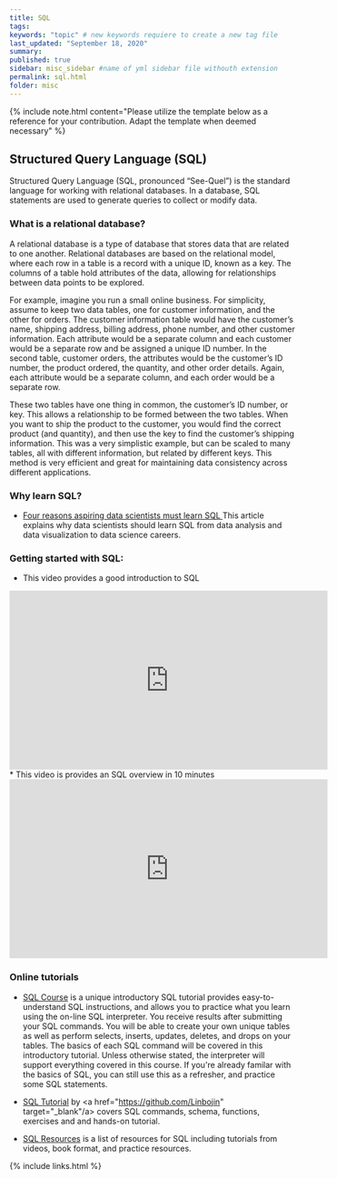 ```yaml
---
title: SQL
tags:
keywords: "topic" # new keywords requiere to create a new tag file
last_updated: "September 18, 2020"
summary: 
published: true
sidebar: misc_sidebar #name of yml sidebar file withouth extension
permalink: sql.html
folder: misc
---
```



{% include note.html content="Please utilize the template below as a reference for your contribution. Adapt the template when deemed necessary" %}

## Structured Query Language (SQL)

Structured Query Language (SQL, pronounced “See-Quel”) is the standard language for working with relational databases. In a database, SQL statements are used to generate queries to collect or modify data.

### What is a relational database?

A relational database is a type of database that stores data that are related to one another. Relational databases are based on the relational model, where each row in a table is a record with a unique ID, known as a key. The columns of a table hold attributes of the data, allowing for relationships between data points to be explored.

For example, imagine you run a small online business. For simplicity, assume to keep two data tables, one for customer information, and the other for orders. The customer information table would have the customer’s name, shipping address, billing address, phone number, and other customer information. Each attribute would be a separate column and each customer would be a separate row and be assigned a unique ID number. In the second table, customer orders, the attributes would be the customer’s ID number, the product ordered, the quantity, and other order details. Again, each attribute would be a separate column, and each order would be a separate row.

These two tables have one thing in common, the customer’s ID number, or key. This allows a relationship to be formed between the two tables. When you want to ship the product to the customer, you would find the correct product (and quantity), and then use the key to find the customer’s shipping information.
This was a very simplistic example, but can be scaled to many tables, all with different information, but related by different keys. This method is very efficient and great for maintaining data consistency across different applications.

### Why learn SQL?

* <a href="https://learnsql.com/blog/four-reasons-aspiring-data-scientists-must-learn-sql/"  target="_blank">Four reasons aspiring data scientists must learn SQL </a> This article explains why data scientists should learn SQL from data analysis and data visualization to data science careers.




### Getting started with SQL:

* This video provides a good introduction to SQL 
<iframe width="560" height="315" src="https://www.youtube-nocookie.com/embed/IXycPq7MnwE" frameborder="0" allow="accelerometer; autoplay; clipboard-write; encrypted-media; gyroscope; picture-in-picture" allowfullscreen></iframe>
* This video is provides an SQL overview in 10 minutes 
<iframe width="560" height="315" src="https://www.youtube-nocookie.com/embed/bEtnYWuo2Bw" frameborder="0" allow="accelerometer; autoplay; clipboard-write; encrypted-media; gyroscope; picture-in-picture" allowfullscreen></iframe>

### Online tutorials

* <a href="http://www.sqlcourse.com/"  target="_blank">SQL Course</a> is a unique introductory SQL tutorial provides easy-to-understand SQL instructions, and allows you to practice what you learn using the on-line SQL interpreter. You receive results after submitting your SQL commands. You will be able to create your own unique tables as well as perform selects, inserts, updates, deletes, and drops on your tables. The basics of each SQL command will be covered in this introductory tutorial. Unless otherwise stated, the interpreter will support everything covered in this course. If you're already familar with the basics of SQL, you can still use this as a refresher, and practice some SQL statements.


* <a href="https://github.com/linbojin/sql-tutorial"  target="_blank">SQL Tutorial</a> by <a href="https://github.com/Linbojin" target="_blank"/a> covers SQL commands, schema, functions, exercises and and hands-on tutorial.


* <a href="https://gist.github.com/momer/19a159ffc336a047b2fa"  target="_blank">SQL Resources</a> is a list of resources for SQL including tutorials from videos, book format, and practice resources.

{% include links.html %}
